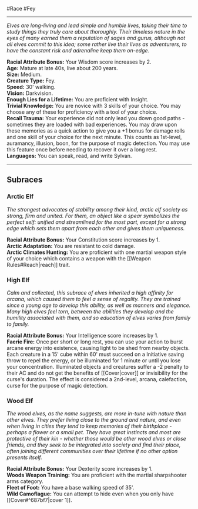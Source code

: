 #Race #Fey
- - -
_Elves are long-living and lead simple and humble lives, taking their time to study things they truly care about thoroughly. Their timeless nature in the eyes of many earned them a reputation of sages and gurus, although not all elves commit to this idea; some rather live their lives as adventurers, to have the constant risk and adrenaline keep them on-edge._
 
**Racial Attribute Bonus:** Your Wisdom score increases by 2.  
**Age:** Mature at late 40s, live about 200 years.  
**Size:** Medium.  
**Creature Type:** Fey.  
**Speed:** 30' walking.  
**Vision:** Darkvision.  
**Enough Lies for a Lifetime:** You are proficient with Insight.  
**Trivial Knowledge:** You are novice with 3 skills of your choice. You may choose any of these for proficiency with a tool of your choice.  
**Recall Trauma:** Your experience did not only lead you down good paths - sometimes they are loaded with bad experiences. You may draw upon these memories as a quick action to give you a +1 bonus for damage rolls and one skill of your choice for the next minute. This counts as 1st-level, auramancy, illusion, boon, for the purpose of magic detection. You may use this feature once before needing to recover it over a long rest.  
**Languages:** You can speak, read, and write Sylvan.
 - - -
## Subraces
### Arctic Elf
 
_The strongest advocates of stability among their kind, arctic elf society as strong, firm and united. For them, an object like a spear symbolizes the perfect self: unified and streamlined for the most part, except for a strong edge which sets them apart from each other and gives them uniqueness._
 
**Racial Attribute Bonus:** Your Constitution score increases by 1.  
**Arctic Adaptation:** You are resistant to cold damage.  
**Arctic Climates Hunting:** You are proficient with one martial weapon style of your choice which contains a weapon with the [[Weapon Rules#Reach|reach]] trait.
 
### High Elf
 
_Calm and collected, this subrace of elves inherited a high affinity for arcana, which caused them to feel a sense of regality. They are trained since a young age to develop this ability, as well as manners and elegance. Many high elves feel torn, between the abilities they develop and the humility associated with them, and so education of elves varies from family to family._
 
**Racial Attribute Bonus:** Your Intelligence score increases by 1.  
**Faerie Fire:** Once per short or long rest, you can use your action to burst arcane energy into existence, causing light to be shed from nearby objects. Each creature in a 15' cube within 60' must succeed on a Initiative saving throw to repel the energy, or be illuminated for 1 minute or until you lose your concentration. Illuminated objects and creatures suffer a -2 penalty to their AC and do not get the benefits of [[Cover|cover]] or invisibility for the curse's duration. The effect is considered a 2nd-level, arcana, calefaction, curse for the purpose of magic detection.
 
### Wood Elf
 
_The wood elves, as the name suggests, are more in-tune with nature than other elves. They prefer living close to the ground and nature, and even when living in cities they tend to keep memories of their birthplace - perhaps a flower or a small pet. They have great instincts and most are protective of their kin - whether those would be other wood elves or close friends, and they seek to be integrated into society and find their place, often joining different communities over their lifetime if no other option presents itself._
 
**Racial Attribute Bonus:** Your Dexterity score increases by 1.  
**Woods Weapon Training:** You are proficient with the martial sharpshooter arms category.  
**Fleet of Foot:** You have a base walking speed of 35'.  
**Wild Camoflague:** You can attempt to hide even when you only have [[Cover#^687bf7|cover 1]].